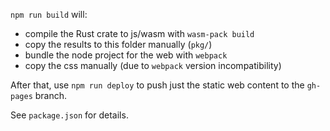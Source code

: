 `npm run build` will:
- compile the Rust crate to js/wasm with `wasm-pack build`
- copy the results to this folder manually (`pkg/`)
- bundle the node project for the web with `webpack`
- copy the css manually (due to `webpack` version incompatibility)

After that, use `npm run deploy` to push just the static
web content to the `gh-pages` branch.

See `package.json` for details.
